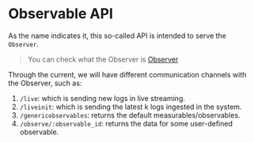 # Observable API

As the name indicates it, this so-called API is intended to serve the `Observer`. 

> You can check what the Observer is [Observer](https://github.com/hyperbolicresearch/hlog/blob/dev/README.md)

Through the current, we will have different communication channels with the Observer, such as:
1. `/live`: which is sending new logs in live streaming.
2. `/liveinit`: which is sending the latest k logs ingested in the system.
3. `/genericobservables`: returns the default measurables/observables.
4. `/observe/:observable_id`: returns the data for some user-defined observable. 
